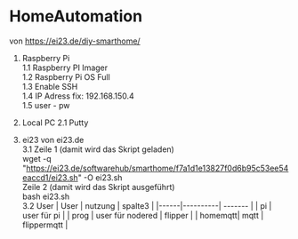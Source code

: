 # HomeAutomation

von https://ei23.de/diy-smarthome/



1. Raspberry Pi   
1.1 Raspberry PI Imager   
1.2 Raspberry Pi OS Full  
1.3 Enable SSH  
1.4 IP Adress fix: 192.168.150.4  
1.5 user - pw   


2. Local PC
2.1 Putty

3. ei23 von  ei23.de  
3.1 Zeile 1 (damit wird das Skript geladen)  
      wget -q "https://ei23.de/softwarehub/smarthome/f7a1d1e13827f0d6b95c53ee54eaccd1/ei23.sh" -O ei23.sh  
    Zeile 2 (damit wird das Skript ausgeführt)  
      bash ei23.sh  
3.2 User
   | User |  nutzung | spalte3 |
   |------|----------| ------- |
   | pi | user für pi |
   | prog | user für nodered | flipper |
   | homemqtt| mqtt | flippermqtt |
